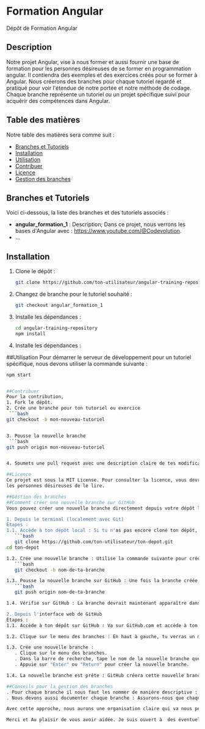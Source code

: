 # Formation Angular
Dépôt de Formation Angular

## Description

Notre projet  Angular, vise à nous former et aussi fournir une base de formation pour les personnes désireuses de se former en programmation angular. Il contiendra des exemples et des exercices créés pour se former à Angular. Nous créerons des branches pour chaque tutoriel regardé et pratiqué pour voir l'étendue de notre portée et notre méthode de codage. Chaque branche représente un tutoriel ou un projet spécifique suivi pour acquérir des compétences dans Angular.

## Table des matières
Notre table des matières sera comme suit :

- [Branches et Tutoriels](#branches-et-tutoriels)
- [Installation](#installation)
- [Utilisation](#utilisation)
- [Contribuer](#contribuer)
- [Licence](#licence)
- [Gestion des branches](#gestion-des-branches)

## Branches et Tutoriels
Voici ci-dessous, la liste des branches et des tutoriels associés :

- **angular_formation_1** : Description; Dans ce projet, nous verrons les bases d'Angular avec : https://www.youtube.com/@Codevolution.
- ...

## Installation
1. Clone le dépôt :
   ```bash
   git clone https://github.com/ton-utilisateur/angular-training-repository.git
   
2. Changez de branche pour le tutoriel souhaité :
   ```bash
   git checkout angular_formation_1
   
4. Installe les dépendances :
   ```bash
   cd angular-training-repository
   npm install

5. Installe les dépendances :

##Utilisation
Pour démarrer le serveur de développement pour un tutoriel spécifique, nous devons utiliser la commande suivante :
   ```bash
   npm start


##Contribuer
Pour la contribution, 
1. Fork le dépôt.
2. Crée une branche pour ton tutoriel ou exercice
    ```bash
   git checkout -b mon-nouveau-tutoriel


3. Pousse la nouvelle branche
    ```bash
   git push origin mon-nouveau-tutoriel


4. Soumets une pull request avec une description claire de tes modifications.

##Licence
Ce projet est sous la MIT License. Pour consulter la licence, vous devriez le voir sous le nom LICENSE pour les curieux et  
 les personnes désireuses de le lire.

##Gestion des branches
##Comment créer une nouvelle branche sur GitHub
Vous pouvez créer une nouvelle branche directement depuis votre dépôt local avec Git, ou via l'interface web de GitHub. Voici les deux méthodes :

1. Depuis le terminal (localement avec Git)
Étapes :
   1.1. Accède à ton dépôt local : Si tu n'as pas encore cloné ton dépôt, fais-le avec la commande suivante
      ```bash
      git clone https://github.com/ton-utilisateur/ton-depot.git
   cd ton-depot

   1.2. Crée une nouvelle branche : Utilise la commande suivante pour créer et basculer vers une nouvelle branche
      ```bash
      git checkout -b nom-de-ta-branche

   1.3. Pousse la nouvelle branche sur GitHub : Une fois la branche créée, pousse-la sur GitHub avec la commande suivante
      ```bash
      git push origin nom-de-ta-branche

   1.4. Vérifie sur GitHub : La branche devrait maintenant apparaître dans l'interface web de ton dépôt GitHub

2. Depuis l'interface web de GitHub
Étapes :
   1.1. Accède à ton dépôt sur GitHub : Va sur GitHub.com et accède à ton dépôt.

   1.2. Clique sur le menu des branches : En haut à gauche, tu verras un menu déroulant indiquant la branche actuelle (généralement main).

   1.3. Crée une nouvelle branche :
      . Clique sur le menu des branches.
      . Dans la barre de recherche, tape le nom de la nouvelle branche que tu veux créer.
      . Appuie sur "Enter" ou "Return" pour créer la nouvelle branche.

   1.4. La nouvelle branche est prête : GitHub créera cette nouvelle branche à partir de la branche sur laquelle tu te trouvais initialement (souvent main).

##Conseils pour la gestion des branches
   . Pour chaque branche il nous faut les nommer de manière descriptive : Utilisons des noms de branches clairs et descriptifs pour chaque tutoriel, par exemple, angular_formation_1, tutoriel-2-angular-routing, etc.
   . Nous devons aussi documenter chaque branche : Assurons-nous que chaques branches contiennent un README.md ou des commentaires expliquant ce que le tutoriel couvre et comment le projet a été mis en place.

Avec cette approche, nous aurons une organisation claire qui va nous permettre de suivre nos progrès à travers différents tutoriels et de documenter notre apprentissage de manière structurée.

Merci et Au plaisir de vous avoir aidée. Je suis ouvert à  des éventuelles collaborations!
